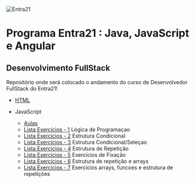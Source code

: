 ![Entra21](https://cdn.sonicadigital.com.br/entra21/storage/header/257/original-61f8610472d4f.png)

# Programa Entra21 : Java, JavaScript e Angular
## Desenvolvimento FullStack

Repositório onde será colocado o andamento do curso de Desenvolvedor FullStack do Entra21!

* [HTML](https://github.com/andrenp2/Entra21_Java_JS_Angular_FullStack/tree/main/HTML)

* JavaScript
  
    - [Aulas](https://github.com/andrenp2/Entra21_Java_JS_Angular_FullStack/tree/main/JavaScript/Aulas/001%20-%20Introdução%20-%20JS)
    - [Lista Exercícios - 1](https://github.com/andrenp2/Entra21_Java_JS_Angular_FullStack/tree/main/JavaScript/listaExercicios01)  Lógica de Programaçao
    - [Lista Exercícios - 2](https://github.com/andrenp2/Entra21_Java_JS_Angular_FullStack/tree/main/JavaScript/listaExercicios02)  Estrutura Condicional
    - [Lista Exercícios - 3](https://github.com/andrenp2/Entra21_Java_JS_Angular_FullStack/tree/main/JavaScript/listaExercicios03)  Estrutura Condicional/Seleçao
    - [Lista Exercícios - 4](https://github.com/andrenp2/Entra21_Java_JS_Angular_FullStack/tree/main/JavaScript/listaExercicios04)  Estrutura de Repetição
    - [Lista Exercícios - 5](https://github.com/andrenp2/Entra21_Java_JS_Angular_FullStack/tree/main/JavaScript/listaExercicios05)  Exercícios de Fixação
    - [Lista Exercícios - 6](https://github.com/andrenp2/Entra21_Java_JS_Angular_FullStack/tree/main/JavaScript/listaExercicios06)  Estrutura de repetição e arrays
    - [Lista Exercícios - 7](https://github.com/andrenp2/Entra21_Java_JS_Angular_FullStack/tree/main/JavaScript/listaExercicios07)  Exercícios arrays, funcoes e estrutura de repetições
 
